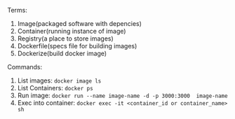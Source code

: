 Terms:
1. Image(packaged software with depencies)
2. Container(running instance of image)
3. Registry(a place to store images)
4. Dockerfile(specs file for building images)
5. Dockerize(build docker image)

Commands:
1. List images: `docker image ls`
2. List Containers: `docker ps`
3. Run image: `docker run --name image-name -d -p 3000:3000  image-name`
4. Exec into container: `docker exec -it <container_id or container_name> sh`

